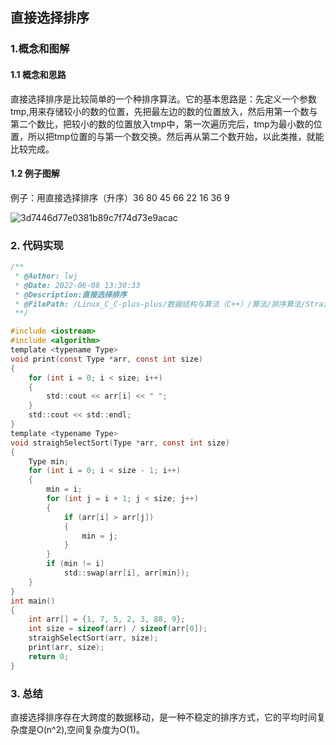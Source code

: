 ## 直接选择排序

### 1.概念和图解

#### 1.1 概念和思路

​		直接选择排序是比较简单的一个种排序算法。它的基本思路是：先定义一个参数tmp,用来存储较小的数的位置，先把最左边的数的位置放入，然后用第一个数与第二个数比，把较小的数的位置放入tmp中，第一次遍历完后，tmp为最小数的位置，所以把tmp位置的与第一个数交换。然后再从第二个数开始，以此类推，就能比较完成。

#### 1.2 例子图解

例子：用直接选择排序（升序）36 80 45 66 22 16 36 9

![3d7446d77e0381b89c7f74d73e9acac](https://tva3.sinaimg.cn/large/00876kG8gy1h34k5gwsnuj326614sqdb.jpg)



### 2. 代码实现

``` c ++
/**
 * @Author: lwj
 * @Date: 2022-06-08 13:30:33
 * @Description:直接选择排序
 * @FilePath: /Linux_C_C-plus-plus/数据结构与算法（C++）/算法/排序算法/StraighSelectSort.cpp
 **/

#include <iostream>
#include <algorithm>
template <typename Type>
void print(const Type *arr, const int size)
{
	for (int i = 0; i < size; i++)
	{
		std::cout << arr[i] << " ";
	}
	std::cout << std::endl;
}
template <typename Type>
void straighSelectSort(Type *arr, const int size)
{
	Type min;
	for (int i = 0; i < size - 1; i++)
	{
		min = i;
		for (int j = i + 1; j < size; j++)
		{
			if (arr[i] > arr[j])
			{
				min = j;
			}
		}
		if (min != i)
			std::swap(arr[i], arr[min]);
	}
}
int main()
{
	int arr[] = {1, 7, 5, 2, 3, 88, 9};
	int size = sizeof(arr) / sizeof(arr[0]);
	straighSelectSort(arr, size);
	print(arr, size);
	return 0;
}

```

### 3. 总结

直接选择排序存在大跨度的数据移动，是一种不稳定的排序方式，它的平均时间复杂度是O(n^2),空间复杂度为O(1)。

